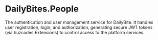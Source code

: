 # DailyBites.People
The authentication and user management service for DailyBite. It handles user registration, login, and authorization, generating secure JWT tokens (via huzcodes.Extensions) to control access to the platform services.
